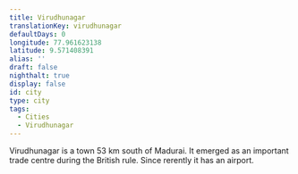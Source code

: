 ```yaml
---
title: Virudhunagar
translationKey: virudhunagar
defaultDays: 0
longitude: 77.961623138
latitude: 9.571408391
alias: ''
draft: false
nighthalt: true
display: false
id: city
type: city
tags:
  - Cities
  - Virudhunagar
---
```

Virudhunagar is a town 53 km south of Madurai. It emerged as an important trade centre during the British rule. Since rerently it has an airport.  